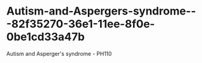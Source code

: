 # Autism-and-Aspergers-syndrome---82f35270-36e1-11ee-8f0e-0be1cd33a47b
Autism and Asperger's syndrome - PH110
